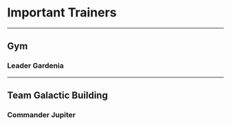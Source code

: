 # Important Trainers

---

## Gym

### Leader Gardenia


---

## Team Galactic Building

### Commander Jupiter


